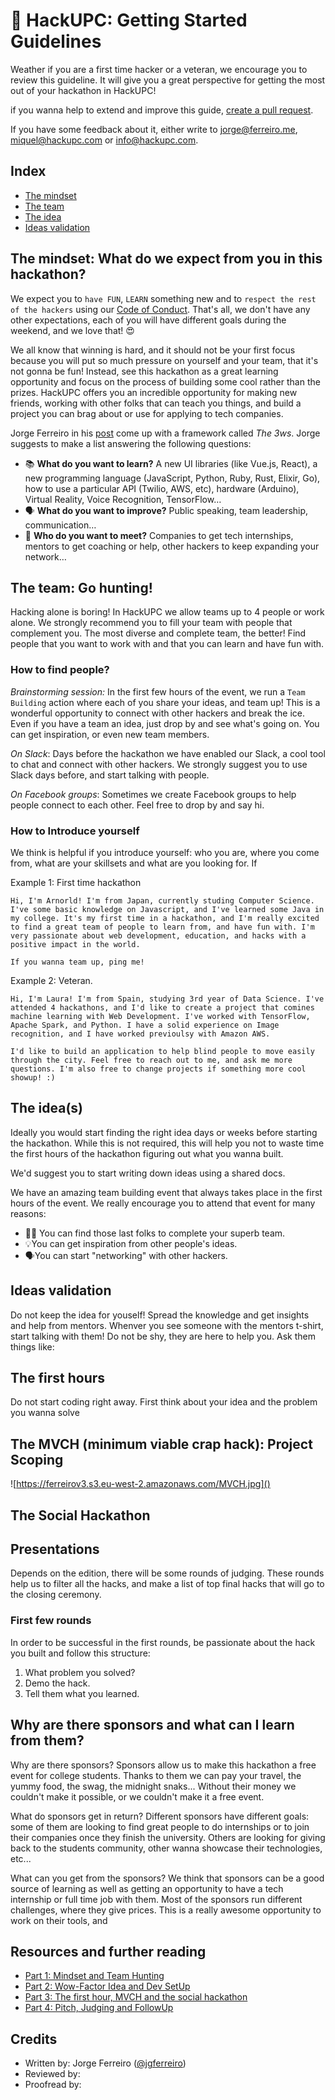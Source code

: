 # 🐝 HackUPC: Getting Started Guidelines

Weather if you are a first time hacker or a veteran, we encourage you to review this guideline. It will give you a great perspective for getting the most out of your hackathon in HackUPC!

if you wanna help to extend and improve this guide, [create a pull request](https://github.com/ferreiro/hackupc-getting-started/pulls).

If you have some feedback about it, either write to [jorge@ferreiro.me](jorge@ferreiro.me), [miquel@hackupc.com](miquel@hackupc.com) or [info@hackupc.com](info@hackupc.com).

## Index

* [The mindset]()
* [The team]()
* [The idea]()
* [Ideas validation]()

## The mindset: What do we expect from you in this hackathon?

We expect you to `have FUN`, `LEARN` something new and to `respect the rest of the hackers` using our [Code of Conduct](https://hackupc.com/code_conduct). That's all, we don't have any other expectations, each of you will have different goals during the weekend, and we love that! 😍

We all know that winning is hard, and it should not be your first focus because you will put so much pressure on yourself and your team, that it's not gonna be fun! Instead, see this hackathon as a great learning opportunity and focus on the process of building some cool rather than the prizes. HackUPC offers you an incredible opportunity for making new friends, working with other folks that can teach you things, and build a project you can brag about or use for applying to tech companies.

Jorge Ferreiro in his [post](https://www.ferreiro.me/blog/part-1-the-definitive-guide-to-making-the-most-of-college-tech-hackathons#the-3-ws) come up with a framework called _The 3ws_. Jorge suggests to make a list answering the following questions:

* 📚 **What do you want to learn?** A new UI libraries (like Vue.js, React), a new programming language (JavaScript, Python, Ruby, Rust, Elixir, Go), how to use a particular API (Twilio, AWS, etc), hardware (Arduino), Virtual Reality, Voice Recognition, TensorFlow…
* 🗣️ **What do you want to improve?** Public speaking, team leadership, communication…
* 👋 **Who do you want to meet?** Companies to get tech internships, mentors to get coaching or help, other hackers to keep expanding your network…

## The team: Go hunting!

Hacking alone is boring! In HackUPC we allow teams up to 4 people or work alone. We strongly recommend you to fill your team with people that complement you. The most diverse and complete team, the better! Find people that you want to work with and that you can learn and have fun with.

### How to find people?

*Brainstorming session:* In the first few hours of the event, we run a `Team Building` action where each of you share your ideas, and team up! This is a wonderful opportunity to connect with other hackers and break the ice. Even if you have a team an idea, just drop by and see what's going on. You can get inspiration, or even new team members.

*On Slack*: Days before the hackathon we have enabled our Slack, a cool tool to chat and connect with other hackers. We strongly suggest you to use Slack days before, and start talking with people. 

*On Facebook groups*: Sometimes we create Facebook groups to help people connect to each other. Feel free to drop by and say hi.

### How to Introduce yourself

We think is helpful if you introduce yourself: who you are, where you come from, what are your skillsets and what are you looking for. If

Example 1: First time hackathon

```
Hi, I'm Arnorld! I'm from Japan, currently studing Computer Science. I've some basic knowledge on Javascript, and I've learned some Java in my college. It's my first time in a hackathon, and I'm really excited to find a great team of people to learn from, and have fun with. I'm very passionate about web development, education, and hacks with a positive impact in the world.

If you wanna team up, ping me!
```

Example 2: Veteran.
```
Hi, I'm Laura! I'm from Spain, studying 3rd year of Data Science. I've attended 4 hackathons, and I'd like to create a project that comines machine learning with Web Development. I've worked with TensorFlow, Apache Spark, and Python. I have a solid experience on Image recognition, and I have worked previoulsy with Amazon AWS.

I'd like to build an application to help blind people to move easily through the city. Feel free to reach out to me, and ask me more questions. I'm also free to change projects if something more cool showup! :)
```

## The idea(s)

Ideally you would start finding the right idea days or weeks before starting the hackathon. While this is not required, this will help you not to waste time the first hours of the hackathon figuring out what you wanna built.

We'd suggest you to start writing down ideas using a shared docs.

We have an amazing team building event that always takes place in the first hours of the event. We really encourage you to attend that event for many reasons:

* 🕵️‍♀️ You can find those last folks to complete your superb team.
* 💡You can get inspiration from other people's ideas.
* 🗣You can start "networking" with other hackers.

## Ideas validation

Do not keep the idea for youself! Spread the knowledge and get insights and help from mentors. Whenver you see someone with the mentors t-shirt, start talking with them! Do not be shy, they are here to help you. Ask them things like: 

## The first hours

Do not start coding right away. First think about your idea and the problem you wanna solve

## The MVCH (minimum viable crap hack): Project Scoping

![https://ferreirov3.s3.eu-west-2.amazonaws.com/MVCH.jpg]()

## The Social Hackathon

## Presentations

Depends on the edition, there will be some rounds of judging. These rounds help us to filter all the hacks, and make a list of top final hacks that will go to the closing ceremony.

### First few rounds

In order to be successful in the first rounds, be passionate about the hack you built and follow this structure:

1) What problem you solved?
2) Demo the hack.
3) Tell them what you learned.

## Why are there sponsors and what can I learn from them?

Why are there sponsors? Sponsors allow us to make this hackathon a free event for college students. Thanks to them we can pay your travel, the yummy food, the swag, the midnight snaks... Without their money we couldn't make it possible, or we couldn't make it a free event.

What do sponsors get in return? Different sponsors have different goals: some of them are looking to find great people to do internships or to join their companies once they finish the university. Others are looking for giving back to the students community, other wanna showcase their technologies, etc... 

What can you get from the sponsors? We think that sponsors can be a good source of learning as well as getting an opportunity to have a tech internship or full time job with them. Most of the sponsors run different challenges, where they give prices. This is a really awesome opportunity to work on their tools, and 



## Resources and further reading

- [Part 1: Mindset and Team Hunting](https://www.ferreiro.me/blog/part-1-the-definitive-guide-to-making-the-most-of-college-tech-hackathons?utm_source=hackupc-github)
- [Part 2: Wow-Factor Idea and Dev SetUp](https://www.ferreiro.me/blog/part-2-wow-factor-idea-and-dev-environment-the?utm_source=hackupc-github)
- [Part 3: The first hour, MVCH and the social hackathon](https://www.ferreiro.me/blog/part-3-tips-make-a-successful-hackathon-project?utm_source=hackupc-github)
- [Part 4: Pitch, Judging and FollowUp](https://www.ferreiro.me/blog/part-4-pitch-hackathon-idea-and-followup)



## Credits

* Written by: Jorge Ferreiro ([@jgferreiro]())
* Reviewed by: 
* Proofread by: 